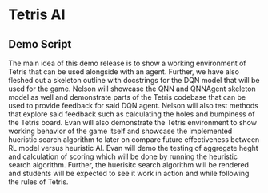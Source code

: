 # Tetris AI

## Demo Script
The main idea of this demo release is to show a working environment of Tetris that can be used alongside with an agent. Further, we have also fleshed out a skeleton outline with docstrings for the DQN model that will be used for the game. Nelson will showcase the QNN and QNNAgent skeleton model as well and demonstrate parts of the Tetris codebase that can be used to provide feedback for said DQN agent. Nelson will also test methods that explore said feedback such as calculating the holes and bumpiness of the Tetris board. Evan will also demonstrate the Tetris environment to show working behavior of the game itself and showcase the implemented hueristic search algorithm to later on compare future effectiveness between RL model versus heuristic AI. Evan will demo the testing of aggregate heght and calculation of scoring which will be done by running the heuristic search algorithm. Further, the huerisitc search algorithm will be rendered and students will be expected to see it work in action and while following the rules of Tetris.